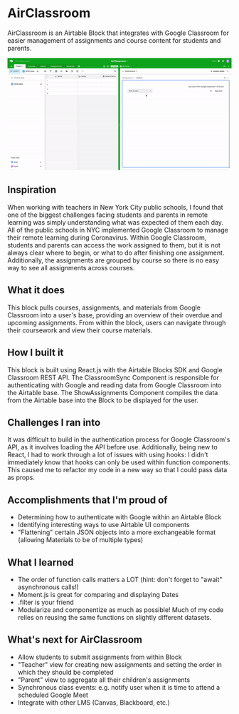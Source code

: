 # AirClassroom

AirClassroom is an Airtable Block that integrates with Google Classroom for easier management of assignments and course content for students and parents.

![gif of working block](airClassroom.gif)

## Inspiration
When working with teachers in New York City public schools, I found that one of the biggest challenges facing students and parents in remote learning was simply understanding what was expected of them each day. All of the public schools in NYC implemented Google Classroom to manage their remote learning during Coronavirus. Within Google Classroom, students and parents can access the work assigned to them, but it is not always clear where to begin, or what to do after finishing one assignment. Additionally, the assignments are grouped by course so there is no easy way to see all assignments across courses.

## What it does
This block pulls courses, assignments, and materials from Google Classroom into a user's base, providing an overview of their overdue and upcoming assignments. From within the block, users can navigate through their coursework and view their course materials.

## How I built it
This block is built using React.js with the Airtable Blocks SDK and Google Classroom REST API. The ClassroomSync Component is responsible for authenticating with Google and reading data from Google Classroom into the Airtable base. The ShowAssignments Component compiles the data from the Airtable base into the Block to be displayed for the user.

## Challenges I ran into
It was difficult to build in the authentication process for Google Classroom's API, as it involves loading the API before use. Additionally, being new to React, I had to work through a lot of issues with using hooks: I didn't immediately know that hooks can only be used within function components. This caused me to refactor my code in a new way so that I could pass data as props.

## Accomplishments that I'm proud of
* Determining how to authenticate with Google within an Airtable Block
* Identifying interesting ways to use Airtable UI components
* "Flattening" certain JSON objects into a more exchangeable format (allowing Materials to be of multiple types)

## What I learned
* The order of function calls matters a LOT (hint: don't forget to "await" asynchronous calls!)
* Moment.js is great for comparing and displaying Dates
* .filter is your friend
* Modularize and componentize as much as possible! Much of my code relies on reusing the same functions on slightly different datasets.

## What's next for AirClassroom
* Allow students to submit assignments from within Block
* "Teacher" view for creating new assignments and setting the order in which they should be completed
* "Parent" view to aggregate all their children's assignments
* Synchronous class events: e.g. notify user when it is time to attend a scheduled Google Meet
* Integrate with other LMS (Canvas, Blackboard, etc.)
